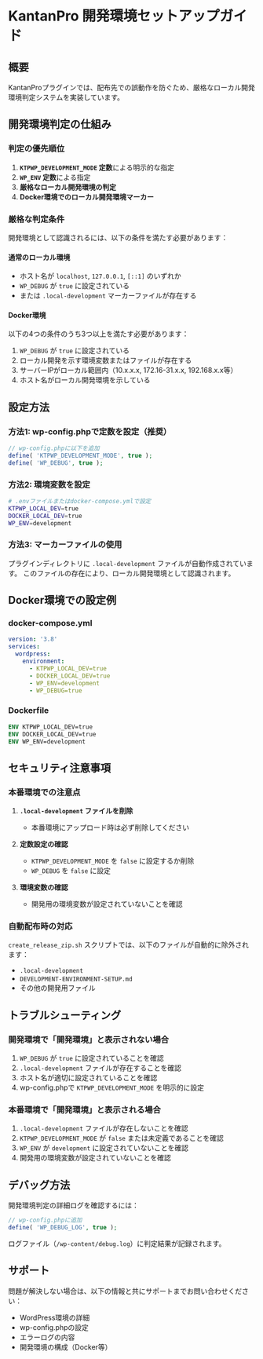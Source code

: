 # KantanPro 開発環境セットアップガイド

## 概要

KantanProプラグインでは、配布先での誤動作を防ぐため、厳格なローカル開発環境判定システムを実装しています。

## 開発環境判定の仕組み

### 判定の優先順位

1. **`KTPWP_DEVELOPMENT_MODE` 定数**による明示的な指定
2. **`WP_ENV` 定数**による指定
3. **厳格なローカル開発環境の判定**
4. **Docker環境でのローカル開発環境マーカー**

### 厳格な判定条件

開発環境として認識されるには、以下の条件を満たす必要があります：

#### 通常のローカル環境
- ホスト名が `localhost`, `127.0.0.1`, `[::1]` のいずれか
- `WP_DEBUG` が `true` に設定されている
- または `.local-development` マーカーファイルが存在する

#### Docker環境
以下の4つの条件のうち3つ以上を満たす必要があります：
1. `WP_DEBUG` が `true` に設定されている
2. ローカル開発を示す環境変数またはファイルが存在する
3. サーバーIPがローカル範囲内（10.x.x.x, 172.16-31.x.x, 192.168.x.x等）
4. ホスト名がローカル開発環境を示している

## 設定方法

### 方法1: wp-config.phpで定数を設定（推奨）

```php
// wp-config.phpに以下を追加
define( 'KTPWP_DEVELOPMENT_MODE', true );
define( 'WP_DEBUG', true );
```

### 方法2: 環境変数を設定

```bash
# .envファイルまたはdocker-compose.ymlで設定
KTPWP_LOCAL_DEV=true
DOCKER_LOCAL_DEV=true
WP_ENV=development
```

### 方法3: マーカーファイルの使用

プラグインディレクトリに `.local-development` ファイルが自動作成されています。
このファイルの存在により、ローカル開発環境として認識されます。

## Docker環境での設定例

### docker-compose.yml
```yaml
version: '3.8'
services:
  wordpress:
    environment:
      - KTPWP_LOCAL_DEV=true
      - DOCKER_LOCAL_DEV=true
      - WP_ENV=development
      - WP_DEBUG=true
```

### Dockerfile
```dockerfile
ENV KTPWP_LOCAL_DEV=true
ENV DOCKER_LOCAL_DEV=true
ENV WP_ENV=development
```

## セキュリティ注意事項

### 本番環境での注意点

1. **`.local-development` ファイルを削除**
   - 本番環境にアップロード時は必ず削除してください
   
2. **定数設定の確認**
   - `KTPWP_DEVELOPMENT_MODE` を `false` に設定するか削除
   - `WP_DEBUG` を `false` に設定
   
3. **環境変数の確認**
   - 開発用の環境変数が設定されていないことを確認

### 自動配布時の対応

`create_release_zip.sh` スクリプトでは、以下のファイルが自動的に除外されます：
- `.local-development`
- `DEVELOPMENT-ENVIRONMENT-SETUP.md`
- その他の開発用ファイル

## トラブルシューティング

### 開発環境で「開発環境」と表示されない場合

1. `WP_DEBUG` が `true` に設定されていることを確認
2. `.local-development` ファイルが存在することを確認
3. ホスト名が適切に設定されていることを確認
4. wp-config.phpで `KTPWP_DEVELOPMENT_MODE` を明示的に設定

### 本番環境で「開発環境」と表示される場合

1. `.local-development` ファイルが存在しないことを確認
2. `KTPWP_DEVELOPMENT_MODE` が `false` または未定義であることを確認
3. `WP_ENV` が `development` に設定されていないことを確認
4. 開発用の環境変数が設定されていないことを確認

## デバッグ方法

開発環境判定の詳細ログを確認するには：

```php
// wp-config.phpに追加
define( 'WP_DEBUG_LOG', true );
```

ログファイル（`/wp-content/debug.log`）に判定結果が記録されます。

## サポート

問題が解決しない場合は、以下の情報と共にサポートまでお問い合わせください：
- WordPress環境の詳細
- wp-config.phpの設定
- エラーログの内容
- 開発環境の構成（Docker等） 